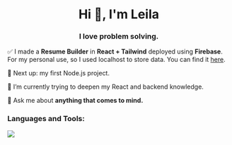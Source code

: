 <h1 align="center">Hi 👋, I'm Leila</h1>
<h3 align="center">I love problem solving.</h3>

 
 ✅ I made a **Resume Builder** in **React + Tailwind** deployed using **Firebase**. For my personal use, so I used localhost to store data. You can find it <a href="https://github.com/leilabb/cv-builder">here</a>.

 🔭 Next up: my first Node.js project.

 🌱 I’m currently trying to deepen my React and backend knowledge.

 💬 Ask me about **anything that comes to mind.**

<h3 align="left">Languages and Tools:</h3>
<p align="left">
  <a href="https://skillicons.dev">
    <img src="https://skillicons.dev/icons?i=react,ts,svelte,git,tailwind,wordpress" />
  </a>
</p>
